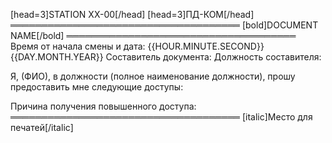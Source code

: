 [head=3]STATION XX-00[/head]
[head=3]ПД-КОМ[/head]
═════════════════════════════════════
[bold]DOCUMENT NAME[/bold]
═════════════════════════════════════
Время от начала смены и дата: {{HOUR.MINUTE.SECOND}} {{DAY.MONTH.YEAR}}
Составитель документа:
Должность составителя:

Я, (ФИО), в должности (полное наименование должности), прошу предоставить мне следующие доступы:

Причина получения повышенного доступа:
═════════════════════════════════════
[italic]Место для печатей[/italic]
